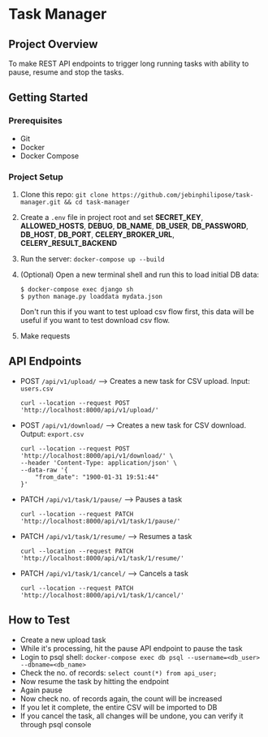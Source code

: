 # Task Manager

## Project Overview

To make REST API endpoints to trigger long running tasks with ability to pause, resume and stop the tasks.

## Getting Started

### Prerequisites

* Git
* Docker
* Docker Compose

### Project Setup

1. Clone this repo: `git clone https://github.com/jebinphilipose/task-manager.git && cd task-manager`
2. Create a `.env` file in project root and set **SECRET_KEY**, **ALLOWED_HOSTS**, **DEBUG**, **DB_NAME**, **DB_USER**, **DB_PASSWORD**, **DB_HOST**, **DB_PORT**, **CELERY_BROKER_URL**, **CELERY_RESULT_BACKEND**
3. Run the server: `docker-compose up --build`
4. (Optional) Open a new terminal shell and run this to load initial DB data:
    
    ```
    $ docker-compose exec django sh
    $ python manage.py loaddata mydata.json
    ```
    
    Don't run this if you want to test upload csv flow first, this data will be useful if you want to test download csv flow.

5. Make requests


## API Endpoints

* POST `/api/v1/upload/` --> Creates a new task for CSV upload. Input: `users.csv`
  
  ```
  curl --location --request POST 'http://localhost:8000/api/v1/upload/'
  ```

* POST `/api/v1/download/` --> Creates a new task for CSV download. Output: `export.csv`
  
  ```
  curl --location --request POST 'http://localhost:8000/api/v1/download/' \
  --header 'Content-Type: application/json' \
  --data-raw '{
      "from_date": "1900-01-31 19:51:44"
  }'
  ```

* PATCH `/api/v1/task/1/pause/` --> Pauses a task
  
  ```
  curl --location --request PATCH 'http://localhost:8000/api/v1/task/1/pause/'
  ```

* PATCH `/api/v1/task/1/resume/` --> Resumes a task
  
  ```
  curl --location --request PATCH 'http://localhost:8000/api/v1/task/1/resume/'
  ```

* PATCH `/api/v1/task/1/cancel/` --> Cancels a task
  
  ```
  curl --location --request PATCH 'http://localhost:8000/api/v1/task/1/cancel/'
  ```

## How to Test

* Create a new upload task
* While it's processing, hit the pause API endpoint to pause the task
* Login to psql shell: `docker-compose exec db psql --username=<db_user> --dbname=<db_name>`
* Check the no. of records: `select count(*) from api_user;`
* Now resume the task by hitting the endpoint
* Again pause
* Now check no. of records again, the count will be increased
* If you let it complete, the entire CSV will be imported to DB
* If you cancel the task, all changes will be undone, you can verify it through psql console